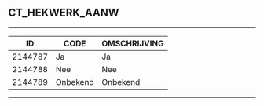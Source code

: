 ## CT_HEKWERK_AANW

***

|ID                              	|CODE          	|OMSCHRIJVING|
|------                          	|----          	|-----    |
|2144787|Ja|Ja|
|2144788|Nee|Nee|
|2144789|Onbekend|Onbekend|


***
